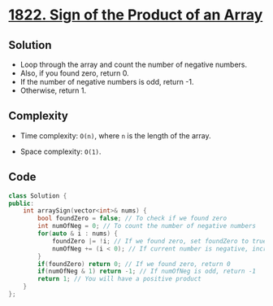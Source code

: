 # [1822. Sign of the Product of an Array](https://leetcode.com/problems/sign-of-the-product-of-an-array/)

## Solution
- Loop through the array and count the number of negative numbers.
- Also, if you found zero, return 0.
- If the number of negative numbers is odd, return -1.
- Otherwise, return 1.

## Complexity
- Time complexity: `O(n)`, where `n` is the length of the array.

- Space complexity: `O(1)`.

## Code

```cpp
class Solution {
public:
    int arraySign(vector<int>& nums) {
        bool foundZero = false; // To check if we found zero
        int numOfNeg = 0; // To count the number of negative numbers
        for(auto & i : nums) {
            foundZero |= !i; // If we found zero, set foundZero to true
            numOfNeg += (i < 0); // If current number is negative, increment numOfNeg
        }
        if(foundZero) return 0; // If we found zero, return 0
        if(numOfNeg & 1) return -1; // If numOfNeg is odd, return -1
        return 1; // You will have a positive product
    }
};
```